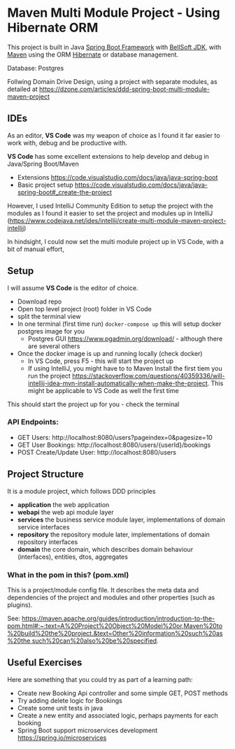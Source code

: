 # Maven Multi Module Project - Using Hibernate ORM

This project is built in Java [Spring Boot Framework](https://spring.io/projects/spring-boot) with [BellSoft JDK](https://bell-sw.com/pages/downloads/#mn), with [Maven](https://maven.apache.org/) using the ORM [Hibernate](https://hibernate.org/) or database management.

Database: Postgres

Follwing Domain Drive Design, using a project with separate modules, as detailed at https://dzone.com/articles/ddd-spring-boot-multi-module-maven-project


## IDEs

As an editor, **VS Code** was my weapon of choice as I found it far easier to work with, debug and be productive with.

**VS Code** has some excellent extensions to help develop and debug in Java/Spring Boot/Maven

- Extensions https://code.visualstudio.com/docs/java/java-spring-boot
- Basic project setup https://code.visualstudio.com/docs/java/java-spring-boot#_create-the-project

However, I used IntelliJ Community Edition to setup the project with the modules as I found it easier to set the project and modules up in IntelliJ (https://www.codejava.net/ides/intellij/create-multi-module-maven-project-intellij)

In hindsight, I could now set the multi module project up in VS Code, with a bit of manual effort,

## Setup 

I will assume **VS Code** is the editor of choice.

- Download repo
- Open top level project (root) folder in VS Code
- split the terminal view
- In one terminal (first time run)
```docker-compose up``` this will setup docker postgres image for you
  - Postgres GUI  https://www.pgadmin.org/download/ - although there are several others
- Once the docker image is up and running locally (check docker)
  - In VS Code, press F5 - this will start the project up
  - If using IntelliJ, you might have to to Maven Install the first tiem you run the project https://stackoverflow.com/questions/40359336/will-intellij-idea-mvn-install-automatically-when-make-the-project. This might be applicable to VS Code as well the first time

This should start the project up for you - check the terminal

### API Endpoints:

- GET Users: http://localhost:8080/users?pageindex=0&pagesize=10
- GET User Bookings: http://localhost:8080/users/{userId}/bookings
- POST Create/Update User: http://localhost:8080/users

## Project Structure

It is a module project, which follows DDD principles

- **application** the web application
- **webapi** the web api module layer
- **services** the business service module layer, implementations of domain service interfaces
- **repository** the repository module later, implementations of domain repository interfaces
- **domain** the core domain, which describes domain behaviour (interfaces), entities, dtos, aggregates 

### What in the pom in this? (pom.xml)

This is a project/module config file. It describes the meta data and dependencies of the project and modules and other properties (such as plugins).

See: https://maven.apache.org/guides/introduction/introduction-to-the-pom.html#:~:text=A%20Project%20Object%20Model%20or,Maven%20to%20build%20the%20project.&text=Other%20information%20such%20as%20the,such%20can%20also%20be%20specified.

## Useful Exercises

Here are something that you could try as part of a learning path:

- Create new Booking Api controller and some simple GET, POST methods
- Try adding delete logic for Bookings
- Create some unit tests in java
- Create a new entity and associated logic, perhaps payments for each booking
- Spring Boot support microservices development https://spring.io/microservices 